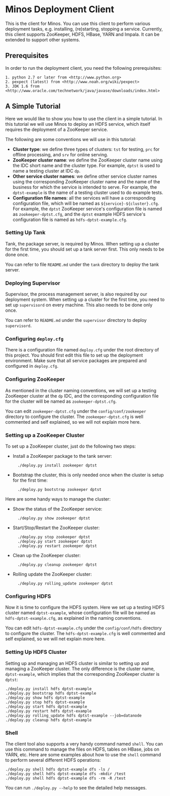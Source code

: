 # Minos Deployment Client

This is the client for Minos.  You can use this client to perform various deployment tasks, e.g. installing, (re)starting, stopping a service.  Currently, this client supports ZooKeeper, HDFS, HBase, YARN and Impala.  It can be extended to support other systems.

## Prerequisites

In order to run the deployment client, you need the following prerequisites:

    1. python 2.7 or later from <http://www.python.org>
    2. pexpect (latest) from <http://www.noah.org/wiki/pexpect>
    3. JDK 1.6 from <http://www.oracle.com/technetwork/java/javase/downloads/index.html>

## A Simple Tutorial

Here we would like to show you how to use the client in a simple tutorial.  In this tutorial we will use Minos to deploy an HDFS service, which itself requires the deployment of a ZooKeeper service.

The following are some conventions we will use in this tutorial:

* **Cluster type**: we define three types of clusters: `tst` for testing, `prc` for offline processing, and `srv` for online serving.
* **ZooKeeper cluster name**: we define the ZooKeeper cluster name using the IDC short name and the cluster type.  For example, `dptst` is used to name a testing cluster at IDC `dp`.
* **Other service cluster names**: we define other service cluster names using the corresponding ZooKeeper cluster name and the name of the business for which the service is intended to serve.  For example, the `dptst-example` is the name of a testing cluster used to do example tests.
* **Configuration file names**: all the services will have a corresponding configuration file, which will be named as `${service}-${cluster}.cfg`.  For example, the `dptst` ZooKeeper service's configuration file is named as `zookeeper-dptst.cfg`, and the `dptst` example HDFS service's configuration file is named as `hdfs-dptst-example.cfg`.

### Setting Up Tank

Tank, the package server, is required by Minos.  When setting up a cluster for the first time, you should set up a tank server first.  This only needs to be done once.

You can refer to file `README.md` under the `tank` directory to deploy the tank server.

### Deploying Supervisor

Supervisor, the process management server, is also required by our deployment system.  When setting up a cluster for the first time, you need to set up `supervisord` on every machine.  This also needs to be done only once.

You can refer to `README.md` under the `supervisor` directory to deploy `supervisord`.

### Configuring `deploy.cfg`

There is a configuration file named `deploy.cfg` under the root directory of this project.  You should first edit this file to set up the deployment environment.  Make sure that all service packages are prepared and configured in `deploy.cfg`.

### Configuring ZooKeeper

As mentioned in the cluster naming conventions, we will set up a testing ZooKeeper cluster at the `dp` IDC, and the corresponding configuration file for the cluster will be named as `zookeeper-dptst.cfg`.

You can edit `zookeeper-dptst.cfg` under the `config/conf/zookeeper` directory to configure the cluster.  The `zookeeper-dptst.cfg` is well commented and self explained, so we will not explain more here.

### Setting up a ZooKeeper Cluster

To set up a ZooKeeper cluster, just do the following two steps:

* Install a ZooKeeper package to the tank server:

        ./deploy.py install zookeeper dptst

* Bootstrap the cluster, this is only needed once when the cluster is setup for the first time:

        ./deploy.py bootstrap zookeeper dptst

Here are some handy ways to manage the cluster:

* Show the status of the ZooKeeper service:

        ./deploy.py show zookeeper dptst

* Start/Stop/Restart the ZooKeeper cluster:

        ./deploy.py stop zookeeper dptst
        ./deploy.py start zookeeper dptst
        ./deploy.py restart zookeeper dptst

* Clean up the ZooKeeper cluster:

        ./deploy.py cleanup zookeeper dptst

* Rolling update the ZooKeeper cluster:

        ./deploy.py rolling_update zookeeper dptst

### Configuring HDFS

Now it is time to configure the HDFS system.  Here we set up a testing HDFS cluster named `dptst-example`, whose configuration file will be named as `hdfs-dptst-example.cfg`, as explained in the naming conventions.

You can edit `hdfs-dptst-example.cfg` under the `config/conf/hdfs` directory to configure the cluster.  The `hdfs-dptst-example.cfg` is well commented and self explained, so we will net explain more here.

### Setting Up HDFS Cluster

Setting up and managing an HDFS cluster is similar to setting up and managing a ZooKeeper cluster.  The only difference is the cluster name, `dptst-example`, which implies that the corresponding ZooKeeper cluster is `dptst`:

    ./deploy.py install hdfs dptst-example
    ./deploy.py bootstrap hdfs dptst-example
    ./deploy.py show hdfs dptst-example
    ./deploy.py stop hdfs dptst-example
    ./deploy.py start hdfs dptst-example
    ./deploy.py restart hdfs dptst-example
    ./deploy.py rolling_update hdfs dptst-example --job=datanode
    ./deploy.py cleanup hdfs dptst-example

### Shell

The client tool also supports a very handy command named `shell`.  You can use this command to manage the files on HDFS, tables on HBase, jobs on YARN, etc.  Here are some examples about how to use the `shell` command to perform several different HDFS operations:

    ./deploy.py shell hdfs dptst-example dfs -ls /
    ./deploy.py shell hdfs dptst-example dfs -mkdir /test
    ./deploy.py shell hdfs dptst-example dfs -rm -R /test

You can run `./deploy.py --help` to see the detailed help messages.
